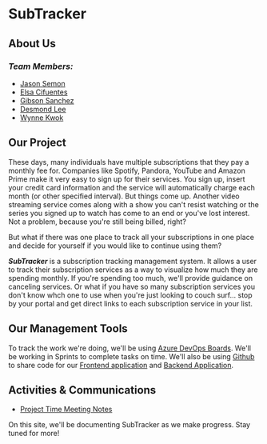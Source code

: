 # **SubTracker**
## **About Us**

### _Team Members:_
* [Jason Semon](./members/jasonsemon)
* [Elsa Cifuentes](./members/elsacifuentes)
* [Gibson Sanchez](./members/gibsonsanchez)
* [Desmond Lee](./members/desmondlee)
* [Wynne Kwok](./members/wynnekwok)


## **Our Project**

These days, many individuals have multiple subscriptions that they pay a monthly fee for. Companies like Spotify, Pandora, YouTube and Amazon Prime make it very easy to sign up for their services. You sign up, insert your credit card information and the service will automatically charge each month (or other specified interval). But things come up. Another video streaming service comes along with a show you can't resist watching or the series you signed up to watch has come to an end or you've lost interest. Not a problem, because you're still being billed, right?

But what if there was one place to track all your subscriptions in one place and decide for yourself if you would like to continue using them? 

***SubTracker*** is a subscription tracking management system. It allows a user to track their subscription services as a way to visualize how much they are spending monthly. If you're spending too much, we'll provide guidance on canceling services. Or what if you have so many subscription services you don't know whch one to use when you're just looking to couch surf... stop by your portal and get direct links to each subscription service in your list.


## **Our Management Tools**

To track the work we're doing, we'll be using [Azure DevOps Boards](https://dev.azure.com/CIS5800-Team5/SubTracker/_workitems/recentlyupdated). We'll be working in Sprints to complete tasks on time. We'll also be using [Github](https://github.com/CIS5800-Team5) to share code for our [Frontend application](https://github.com/CIS5800-Team5/SubTracker-Frontend) and [Backend Application](https://github.com/CIS5800-Team5/SubTracker-Backend).


## **Activities & Communications**

* [Project Time Meeting Notes](./actcomms/meetingnotes)

On this site, we'll be documenting SubTracker as we make progress. Stay tuned for more!

